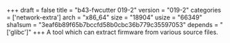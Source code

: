 +++
draft = false
title = "b43-fwcutter 019-2"
version = "019-2"
categories = ['network-extra']
arch = "x86_64"
size = "18904"
usize = "66349"
sha1sum = "3eaf6b89f65b7bccfd58b0cbc36b779c35597053"
depends = "['glibc']"
+++
A tool which can extract firmware from various source files.